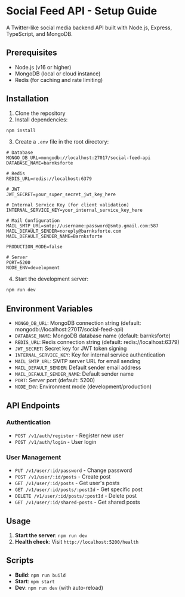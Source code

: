 # Social Feed API - Setup Guide

A Twitter-like social media backend API built with Node.js, Express, TypeScript, and MongoDB.

## Prerequisites

- Node.js (v16 or higher)
- MongoDB (local or cloud instance)
- Redis (for caching and rate limiting)

## Installation

1. Clone the repository
2. Install dependencies:
```bash
npm install
```

3. Create a `.env` file in the root directory:
```env
# Database
MONGO_DB_URL=mongodb://localhost:27017/social-feed-api
DATABASE_NAME=barnksforte

# Redis
REDIS_URL=redis://localhost:6379

# JWT
JWT_SECRET=your_super_secret_jwt_key_here

# Internal Service Key (for client validation)
INTERNAL_SERVICE_KEY=your_internal_service_key_here

# Mail Configuration
MAIL_SMTP_URL=smtp://username:password@smtp.gmail.com:587
MAIL_DEFAULT_SENDER=noreply@barnksforte.com
MAIL_DEFAULT_SENDER_NAME=Barnksforte

PRODUCTION_MODE=false

# Server
PORT=5200
NODE_ENV=development
```

4. Start the development server:
```bash
npm run dev
```

## Environment Variables

- `MONGO_DB_URL`: MongoDB connection string (default: mongodb://localhost:27017/social-feed-api)
- `DATABASE_NAME`: MongoDB database name (default: barnksforte)
- `REDIS_URL`: Redis connection string (default: redis://localhost:6379)
- `JWT_SECRET`: Secret key for JWT token signing
- `INTERNAL_SERVICE_KEY`: Key for internal service authentication
- `MAIL_SMTP_URL`: SMTP server URL for email sending
- `MAIL_DEFAULT_SENDER`: Default sender email address
- `MAIL_DEFAULT_SENDER_NAME`: Default sender name
- `PORT`: Server port (default: 5200)
- `NODE_ENV`: Environment mode (development/production)

## API Endpoints

### Authentication
- `POST /v1/auth/register` - Register new user
- `POST /v1/auth/login` - User login

### User Management
- `PUT /v1/user/:id/password` - Change password
- `POST /v1/user/:id/posts` - Create post
- `GET /v1/user/:id/posts` - Get user's posts
- `GET /v1/user/:id/posts/:postId` - Get specific post
- `DELETE /v1/user/:id/posts/:postId` - Delete post
- `GET /v1/user/:id/shared-posts` - Get shared posts

## Usage

1. **Start the server**: `npm run dev`
2. **Health check**: Visit `http://localhost:5200/health`

## Scripts

- **Build**: `npm run build`
- **Start**: `npm start`
- **Dev**: `npm run dev` (with auto-reload)